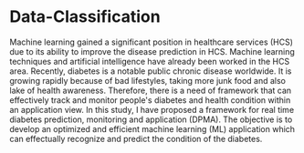 # Data-Classification

Machine learning gained a significant position in healthcare services (HCS) due to its ability to improve the disease prediction in HCS. Machine learning techniques and artificial intelligence have already been worked in the HCS area. Recently, diabetes is a notable public chronic disease worldwide. It is growing rapidly because of bad lifestyles, taking more junk food and also lake of health awareness. Therefore, there is a need of framework that can effectively track and monitor people's diabetes and health condition within an application view. In this study, I have proposed a framework for real time diabetes prediction, monitoring and application (DPMA). The objective is to develop an optimized and efficient machine learning (ML) application which can effectually recognize and predict the condition of the diabetes.
